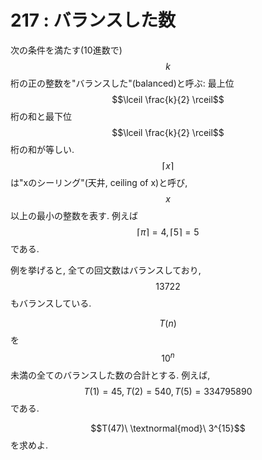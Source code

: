 # 217 : バランスした数

次の条件を満たす(10進数で) $$k$$ 桁の正の整数を"バランスした"(balanced)と呼ぶ: 最上位 $$\lceil \frac{k}{2} \rceil$$ 桁の和と最下位 $$\lceil \frac{k}{2} \rceil$$ 桁の和が等しい.
$$\lceil x \rceil$$ は"xのシーリング"(天井, ceiling of x)と呼び, $$x$$ 以上の最小の整数を表す. 例えば $$\lceil \pi \rceil=4, \lceil 5 \rceil=5$$ である.

例を挙げると, 全ての回文数はバランスしており, $$13722$$ もバランスしている.

$$T(n)$$ を $$10^{n}$$ 未満の全てのバランスした数の合計とする.
例えば, $$T(1) = 45, T(2) = 540, T(5) = 334795890$$ である.

$$T(47)\ \textnormal{mod}\ 3^{15}$$ を求めよ.
